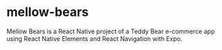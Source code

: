 # mellow-bears
Mellow Bears is a React Native project of a Teddy Bear e-commerce app using React Native Elements and React Navigation with Expo.
